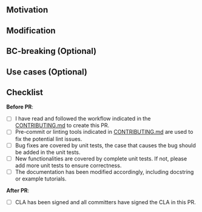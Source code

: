 <!-- Thanks for your contribution and we appreciate it a lot. The following instructions would make your pull request more healthy and more easily get feedback. If you do not understand some items, don't worry, just make the pull request and seek help from maintainers. -->

## Motivation

<!-- Please describe the motivation of this PR and the goal you want to achieve through this PR. -->

## Modification

<!-- Please briefly describe what modification is made in this PR. -->

## BC-breaking (Optional)

<!-- Does the modification introduce changes that break the backward compatibility of the downstream repositories?
If so, please describe how it breaks the compatibility and how the downstream projects should modify their code to keep compatibility with this PR. -->

## Use cases (Optional)

<!-- If this PR introduces a new feature, it is better to list some use cases here and update the documentation. -->

## Checklist

**Before PR**:

- [ ] I have read and followed the workflow indicated in the [CONTRIBUTING.md](https://github.com/open-mmlab/mmpose/blob/master/.github/CONTRIBUTING.md) to create this PR.
- [ ] Pre-commit or linting tools indicated in [CONTRIBUTING.md](https://github.com/open-mmlab/mmpose/blob/master/.github/CONTRIBUTING.md) are used to fix the potential lint issues.
- [ ] Bug fixes are covered by unit tests, the case that causes the bug should be added in the unit tests.
- [ ] New functionalities are covered by complete unit tests. If not, please add more unit tests to ensure correctness.
- [ ] The documentation has been modified accordingly, including docstring or example tutorials.

**After PR**:

- [ ] CLA has been signed and all committers have signed the CLA in this PR.
